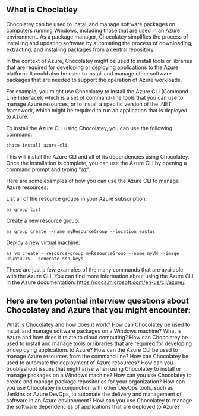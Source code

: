
## What is Choclatley


Chocolatey can be used to install and manage software packages on computers running Windows, including those that are used in an Azure environment. As a package manager, Chocolatey simplifies the process of installing and updating software by automating the process of downloading, extracting, and installing packages from a central repository.

In the context of Azure, Chocolatey might be used to install tools or libraries that are required for developing or deploying applications to the Azure platform. It could also be used to install and manage other software packages that are needed to support the operation of Azure workloads.

For example, you might use Chocolatey to install the Azure CLI (Command Line Interface), which is a set of command-line tools that you can use to manage Azure resources, or to install a specific version of the .NET framework, which might be required to run an application that is deployed to Azure.

To install the Azure CLI using Chocolatey, you can use the following command:

```powershell
choco install azure-cli
```
This will install the Azure CLI and all of its dependencies using Chocolatey. Once the installation is complete, you can use the Azure CLI by opening a command prompt and typing "az".

Here are some examples of how you can use the Azure CLI to manage Azure resources:

List all of the resource groups in your Azure subscription:
```cli
az group list
```
Create a new resource group:
```cli
az group create --name myResourceGroup --location eastus
```
Deploy a new virtual machine:
```
az vm create --resource-group myResourceGroup --name myVM --image UbuntuLTS --generate-ssh-keys
```
These are just a few examples of the many commands that are available with the Azure CLI. You can find more information about using the Azure CLI in the Azure documentation: https://docs.microsoft.com/en-us/cli/azure/.

## Here are ten potential interview questions about Chocolatey and Azure that you might encounter:

What is Chocolatey and how does it work?
How can Chocolatey be used to install and manage software packages on a Windows machine?
What is Azure and how does it relate to cloud computing?
How can Chocolatey be used to install and manage tools or libraries that are required for developing or deploying applications to Azure?
How can the Azure CLI be used to manage Azure resources from the command line?
How can Chocolatey be used to automate the deployment of Azure resources?
How can you troubleshoot issues that might arise when using Chocolatey to install or manage packages on a Windows machine?
How can you use Chocolatey to create and manage package repositories for your organization?
How can you use Chocolatey in conjunction with other DevOps tools, such as Jenkins or Azure DevOps, to automate the delivery and management of software in an Azure environment?
How can you use Chocolatey to manage the software dependencies of applications that are deployed to Azure?
